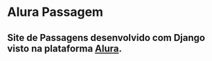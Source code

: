 # Alura Passagem
## Site de Passagens desenvolvido com Django visto na plataforma **[Alura](alura.com.br)**.
